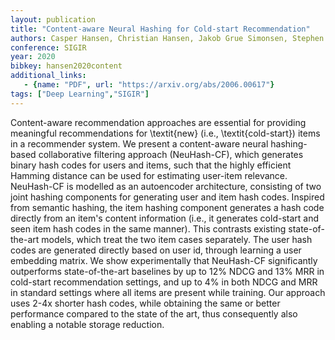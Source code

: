 ```yaml
---
layout: publication
title: "Content-aware Neural Hashing for Cold-start Recommendation"
authors: Casper Hansen, Christian Hansen, Jakob Grue Simonsen, Stephen Alstrup, Christina Lioma
conference: SIGIR
year: 2020
bibkey: hansen2020content
additional_links:
   - {name: "PDF", url: "https://arxiv.org/abs/2006.00617"}
tags: ["Deep Learning","SIGIR"]
---
```

Content-aware recommendation approaches are essential for providing meaningful recommendations for \textit{new} (i.e., \textit{cold-start}) items in a recommender system. We present a content-aware neural hashing-based collaborative filtering approach (NeuHash-CF), which generates binary hash codes for users and items, such that the highly efficient Hamming distance can be used for estimating user-item relevance. NeuHash-CF is modelled as an autoencoder architecture, consisting of two joint hashing components for generating user and item hash codes. Inspired from semantic hashing, the item hashing component generates a hash code directly from an item's content information (i.e., it generates cold-start and seen item hash codes in the same manner). This contrasts existing state-of-the-art models, which treat the two item cases separately. The user hash codes are generated directly based on user id, through learning a user embedding matrix. We show experimentally that NeuHash-CF significantly outperforms state-of-the-art baselines by up to 12\% NDCG and 13\% MRR in cold-start recommendation settings, and up to 4\% in both NDCG and MRR in standard settings where all items are present while training. Our approach uses 2-4x shorter hash codes, while obtaining the same or better performance compared to the state of the art, thus consequently also enabling a notable storage reduction.
